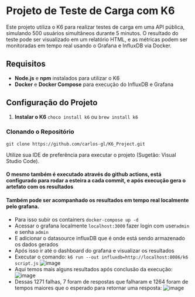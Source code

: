 # Projeto de Teste de Carga com K6

Este projeto utiliza o K6 para realizar testes de carga em uma API pública, simulando 500 usuários simultâneos durante 5 minutos. O resultado do teste pode ser visualizado em um relatório HTML, e as métricas podem ser monitoradas em tempo real usando o Grafana e InfluxDB via Docker.

## Requisitos

- **Node.js** e **npm** instalados para utilizar o K6
- **Docker** e **Docker Compose** para execução do InfluxDB e Grafana

## Configuração do Projeto

1. **Instalar o K6**
   ```choco install k6``` ou   ```brew install k6```

### Clonando o Repositório
```
git clone https://github.com/carlos-gl/K6_Project.git
```
Utilize sua IDE de preferência para executar o projeto (Sugetão: Visual Studio Code).

#### O mesmo também é executado através do github actions, está configurado para rodar a esteira a cada commit, e após execução gera o artefato com os resultados

#### Também pode ser acompanhado os resultados em tempo real localmente pelo grafana.
- Para isso subir os containers ```docker-compose up -d```
- Acessar o grafana localmente `localhost:3000` fazer login com user`admin` e senha `admin`
- E adicionar o datasource influxDB que é onde está sendo armazenado os dados gerados
- Após isso ir até o dashboard do grafana e visualizar os resultados
- Executar o comando: `k6 run --out influxdb=http://localhost:8086/k6 script.js`
 ![image](https://github.com/user-attachments/assets/abc0d9f4-babc-4b3c-a374-4552fedda7a2)
- Aqui temos mais alguns resultados após conclusão da execução:
 ![image](https://github.com/user-attachments/assets/03660961-7716-4aa2-adec-7960a5b7a8b8)
- Dessas 1271 falhas, 7 foram de respostas que falharam e 1264 foram de tempos maiores que o esperado para retornar uma resposta:
 ![image](https://github.com/user-attachments/assets/55508dfd-6e2d-4344-ac12-3e8089aefa11)
